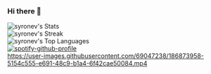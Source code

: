 ### Hi there 👋

![syronev's Stats](https://github-readme-stats.vercel.app/api?username=syronev&theme=dark&show_icons=true&hide_border=true&count_private=true)
<br>
![syronev's Streak](https://github-readme-streak-stats.herokuapp.com/?user=syronev&theme=dark&hide_border=true)
<br>
![syronev's Top Languages](https://github-readme-stats.vercel.app/api/top-langs/?username=syronev&theme=dark&show_icons=true&hide_border=true&layout=compact)
<br>
[![spotify-github-profile](https://spotify-github-profile.vercel.app/api/view?uid=31lpwarajdolurg6zqlpy7x4fppq&cover_image=true&theme=default&show_offline=false&background_color=121212&interchange=true&bar_color=53b14f&bar_color_cover=false)](https://github.com/kittinan/spotify-github-profile)
<br>
https://user-images.githubusercontent.com/69047238/186873958-5154c555-e691-48c9-b1a4-6f42cae50084.mp4

